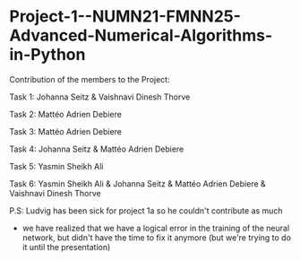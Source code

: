 # Project-1--NUMN21-FMNN25-Advanced-Numerical-Algorithms-in-Python
Contribution of the members to the Project:

Task 1: Johanna Seitz & Vaishnavi Dinesh Thorve

Task 2: Mattéo Adrien Debiere 

Task 3: Mattéo Adrien Debiere 

Task 4: Johanna Seitz & Mattéo Adrien Debiere

Task 5: Yasmin Sheikh Ali 

Task 6: Yasmin Sheikh Ali & Johanna Seitz & Mattéo Adrien Debiere & Vaishnavi Dinesh Thorve

P.S: Ludvig has been sick for project 1a so he couldn't contribute as much


- we have realized that we have a logical error in the training of the neural network, but didn't have the time to fix it anymore (but we're trying to do it until the presentation)
